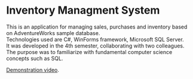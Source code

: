# Inventory Managment System
This is an application for managing sales, purchases and inventory based on AdventureWorks sample database.<br>
Technologies used are C#, WinForms framework, Microsoft SQL Server.<br>
It was developed in the 4th semester, collaborating with two colleagues.<br>
The purpose was to familiarize with fundamental computer science concepts such as SQL.

[Demonstration video](https://vimeo.com/586813864).<br>

